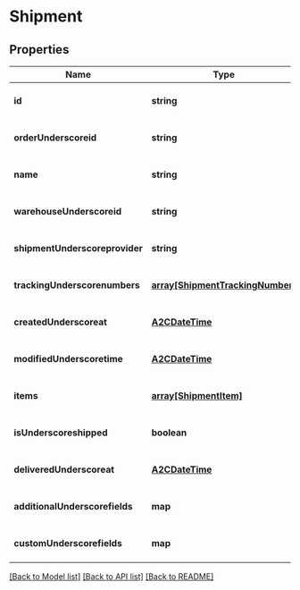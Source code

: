 # Shipment

## Properties
Name | Type | Description | Notes
------------ | ------------- | ------------- | -------------
**id** | **string** |  | [optional] [default to null]
**orderUnderscoreid** | **string** |  | [optional] [default to null]
**name** | **string** |  | [optional] [default to null]
**warehouseUnderscoreid** | **string** |  | [optional] [default to null]
**shipmentUnderscoreprovider** | **string** |  | [optional] [default to null]
**trackingUnderscorenumbers** | [**array[ShipmentTrackingNumber]**](ShipmentTrackingNumber.md) |  | [optional] [default to null]
**createdUnderscoreat** | [**A2CDateTime**](A2CDateTime.md) |  | [optional] [default to null]
**modifiedUnderscoretime** | [**A2CDateTime**](A2CDateTime.md) |  | [optional] [default to null]
**items** | [**array[ShipmentItem]**](ShipmentItem.md) |  | [optional] [default to null]
**isUnderscoreshipped** | **boolean** |  | [optional] [default to null]
**deliveredUnderscoreat** | [**A2CDateTime**](A2CDateTime.md) |  | [optional] [default to null]
**additionalUnderscorefields** | **map** |  | [optional] [default to null]
**customUnderscorefields** | **map** |  | [optional] [default to null]

[[Back to Model list]](../README.md#documentation-for-models) [[Back to API list]](../README.md#documentation-for-api-endpoints) [[Back to README]](../README.md)


